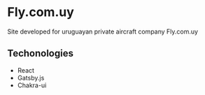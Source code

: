 # Fly.com.uy

Site developed for uruguayan private aircraft company Fly.com.uy

## Techonologies

- React
- Gatsby.js
- Chakra-ui
